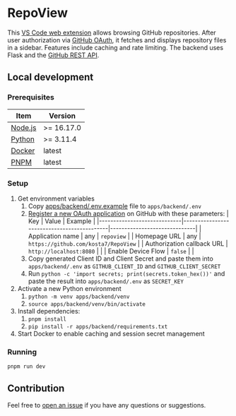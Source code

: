 # RepoView

This [VS Code web extension](https://code.visualstudio.com/api/extension-guides/web-extensions) allows browsing GitHub repositories. After user authorization via [GitHub OAuth](https://docs.github.com/en/apps/oauth-apps/building-oauth-apps/authorizing-oauth-apps), it fetches and displays repository files in a sidebar. Features include caching and rate limiting. The backend uses Flask and the [GitHub REST API](https://docs.github.com/en/rest?apiVersion=2022-11-28).

## Local development

### Prerequisites

| Item                                                         | Version    |
|--------------------------------------------------------------|------------|
| [Node.js](https://nodejs.org/)                               | >= 16.17.0 |
| [Python](https://www.python.org/downloads/)                  | >= 3.11.4  |
| [Docker](https://www.docker.com)                             |   latest   |
| [PNPM](https://pnpm.io/installation)                         |   latest   |


### Setup

1. Get environment variables
    1. Copy [apps/backend/.env.example](apps/backend/.env.example)  file to `apps/backend/.env`
    2. [Register a new OAuth application](https://github.com/settings/applications/new) on GitHub with these parameters:
        | Key                         | Value                                      | Example                      |
        |-----------------------------|--------------------------------------------|------------------------------|
        | Application name            | any                                        | `repoview`                   |
        | Homepage URL                | any                                        | `https://github.com/kosta7/RepoView` |
        | Authorization callback URL  | `http://localhost:8080`                    |                              |
        | Enable Device Flow          | `false`                                    |                              |
    3. Copy generated Client ID and Client Secret and paste them into `apps/backend/.env` as `GITHUB_CLIENT_ID` and `GITHUB_CLIENT_SECRET`
    4. Run `python -c 'import secrets; print(secrets.token_hex())'` and paste the result into `apps/backend/.env` as `SECRET_KEY`
3. Activate a new Python environment
    1. `python -m venv apps/backend/venv`
    2. `source apps/backend/venv/bin/activate`
4. Install dependencies:
    1. `pnpm install`
    2. `pip install -r apps/backend/requirements.txt`
5. Start Docker to enable caching and session secret management

### Running

```
pnpm run dev
```


## Contribution

Feel free to [open an issue](https://github.com/kosta7/vscode-web-extension-demo/issues/new) if you have any questions or suggestions.
